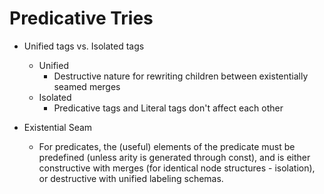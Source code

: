 Predicative Tries
=================

- Unified tags vs. Isolated tags
    - Unified
        - Destructive nature for rewriting children between existentially seamed merges
    - Isolated
        - Predicative tags and Literal tags don't affect each other

- Existential Seam
    - For predicates, the (useful) elements of the predicate must be predefined
      (unless arity is generated through const), and is either constructive with
      merges (for identical node structures - isolation), or destructive with
      unified labeling schemas.
